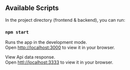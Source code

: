 ## Available Scripts

In the project directory (frontend & backend), you can run:

### `npm start`

Runs the app in the development mode.\
Open [http://localhost:3000](http://localhost:3000) to view it in your browser.

View Api data response.\
Open [httl://localhost:3333](http://localhost:3333) to view it in your browser.
